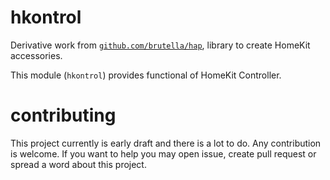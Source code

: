 # hkontrol

Derivative work from [`github.com/brutella/hap`](https://github.com/brutella/hap), library to create HomeKit accessories.

This module (`hkontrol`) provides functional of HomeKit Controller.

# contributing

This project currently is early draft and there is a lot to do. 
Any contribution is welcome.
If you want to help you may open issue, create pull request or spread a word about this project.

